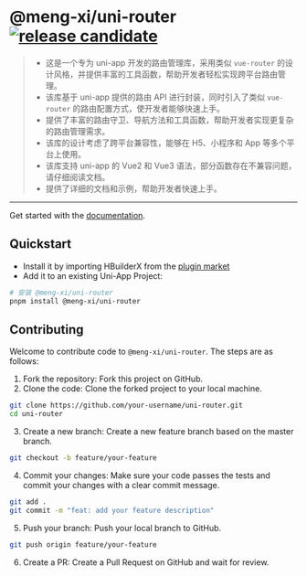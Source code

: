 # @meng-xi/uni-router [![release candidate](https://img.shields.io/npm/v/@meng-xi/uni-router.svg)](https://www.npmjs.com/package/@meng-xi/uni-router)

> - 这是一个专为 uni-app 开发的路由管理库，采用类似 `vue-router` 的设计风格，并提供丰富的工具函数，帮助开发者轻松实现跨平台路由管理。
> - 该库基于 uni-app 提供的路由 API 进行封装，同时引入了类似 `vue-router` 的路由配置方式，使开发者能够快速上手。
> - 提供了丰富的路由守卫、导航方法和工具函数，帮助开发者实现更复杂的路由管理需求。
> - 该库的设计考虑了跨平台兼容性，能够在 H5、小程序和 App 等多个平台上使用。
> - 该库支持 uni-app 的 Vue2 和 Vue3 语法，部分函数存在不兼容问题，请仔细阅读文档。
> - 提供了详细的文档和示例，帮助开发者快速上手。

---

Get started with the [documentation]().

## Quickstart

- Install it by importing HBuilderX from the [plugin market](https://ext.dcloud.net.cn/)
- Add it to an existing Uni-App Project:

```bash
# 安装 @meng-xi/uni-router
pnpm install @meng-xi/uni-router
```

## Contributing

Welcome to contribute code to `@meng-xi/uni-router`. The steps are as follows:

1. Fork the repository: Fork this project on GitHub.
2. Clone the code: Clone the forked project to your local machine.

```bash
git clone https://github.com/your-username/uni-router.git
cd uni-router
```

3. Create a new branch: Create a new feature branch based on the master branch.

```bash
git checkout -b feature/your-feature
```

4. Commit your changes: Make sure your code passes the tests and commit your changes with a clear commit message.

```bash
git add .
git commit -m "feat: add your feature description"
```

5. Push your branch: Push your local branch to GitHub.

```bash
git push origin feature/your-feature
```

6. Create a PR: Create a Pull Request on GitHub and wait for review.
